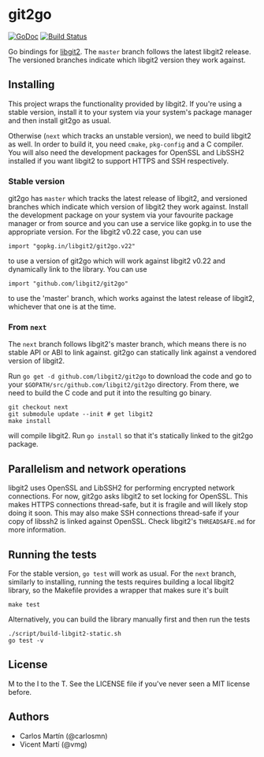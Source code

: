 git2go
======
[![GoDoc](https://godoc.org/github.com/libgit2/git2go?status.svg)](http://godoc.org/github.com/libgit2/git2go) [![Build Status](https://travis-ci.org/libgit2/git2go.svg?branch=master)](https://travis-ci.org/libgit2/git2go)


Go bindings for [libgit2](http://libgit2.github.com/). The `master` branch follows the latest libgit2 release. The versioned branches indicate which libgit2 version they work against.

Installing
----------

This project wraps the functionality provided by libgit2. If you're using a stable version, install it to your system via your system's package manager and then install git2go as usual.

Otherwise (`next` which tracks an unstable version), we need to build libgit2 as well. In order to build it, you need `cmake`, `pkg-config` and a C compiler. You will also need the development packages for OpenSSL and LibSSH2 installed if you want libgit2 to support HTTPS and SSH respectively.

### Stable version

git2go has `master` which tracks the latest release of libgit2, and versioned branches which indicate which version of libgit2 they work against. Install the development package on your system via your favourite package manager or from source and you can use a service like gopkg.in to use the appropriate version. For the libgit2 v0.22 case, you can use

    import "gopkg.in/libgit2/git2go.v22"

to use a version of git2go which will work against libgit2 v0.22 and dynamically link to the library. You can use

    import "github.com/libgit2/git2go"

to use the 'master' branch, which works against the latest release of libgit2, whichever that one is at the time.

### From `next`

The `next` branch follows libgit2's master branch, which means there is no stable API or ABI to link against. git2go can statically link against a vendored version of libgit2.

Run `go get -d github.com/libgit2/git2go` to download the code and go to your `$GOPATH/src/github.com/libgit2/git2go` directory. From there, we need to build the C code and put it into the resulting go binary.

    git checkout next
    git submodule update --init # get libgit2
    make install

will compile libgit2. Run `go install` so that it's statically linked to the git2go package.

Parallelism and network operations
----------------------------------

libgit2 uses OpenSSL and LibSSH2 for performing encrypted network connections. For now, git2go asks libgit2 to set locking for OpenSSL. This makes HTTPS connections thread-safe, but it is fragile and will likely stop doing it soon. This may also make SSH connections thread-safe if your copy of libssh2 is linked against OpenSSL. Check libgit2's `THREADSAFE.md` for more information.

Running the tests
-----------------

For the stable version, `go test` will work as usual. For the `next` branch, similarly to installing, running the tests requires building a local libgit2 library, so the Makefile provides a wrapper that makes sure it's built

    make test

Alternatively, you can build the library manually first and then run the tests

    ./script/build-libgit2-static.sh
    go test -v

License
-------

M to the I to the T. See the LICENSE file if you've never seen a MIT license before.

Authors
-------

- Carlos Martín (@carlosmn)
- Vicent Martí (@vmg)

